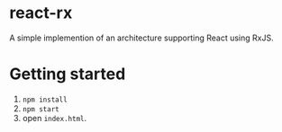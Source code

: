 # react-rx

A simple implemention of an architecture supporting React using RxJS.


# Getting started

1. `npm install`
2. `npm start`
3. open `index.html`.
